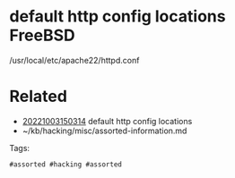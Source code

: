 # default http config locations FreeBSD
/usr/local/etc/apache22/httpd.conf

# Related

- [20221003150314](/zet/20221003150314/README.md) default http config locations
- ~/kb/hacking/misc/assorted-information.md

Tags:

    #assorted #hacking #assorted
